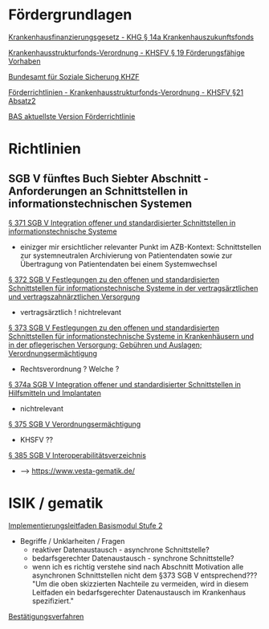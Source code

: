 # Fördergrundlagen
[Krankenhausfinanzierungsgesetz - KHG § 14a Krankenhauszukunftsfonds](https://www.gesetze-im-internet.de/khg/__14a.html)

[Krankenhausstrukturfonds-Verordnung - KHSFV § 19 Förderungsfähige Vorhaben](https://www.gesetze-im-internet.de/khsfv/__19.html)

[Bundesamt für Soziale Sicherung KHZF](https://www.bundesamtsozialesicherung.de/de/themen/krankenhauszukunftsfonds-1/)

[Förderrichtlinien - Krankenhausstrukturfonds-Verordnung - KHSFV §21 Absatz2 ](https://www.gesetze-im-internet.de/khsfv/__21.html)

[BAS aktuellste Version Förderrichtlinie](https://www.bundesamtsozialesicherung.de/de/themen/foerdermittelrichtlinie/)

# Richtlinien

## SGB V fünftes Buch Siebter Abschnitt - Anforderungen an Schnittstellen in informationstechnischen Systemen

[§ 371 SGB V Integration offener und standardisierter Schnittstellen in informationstechnische Systeme](https://www.sozialgesetzbuch-sgb.de/sgbv/371.html)
* einizger mir ersichtlicher relevanter Punkt im AZB-Kontext: Schnittstellen zur systemneutralen Archivierung von Patientendaten sowie zur Übertragung von Patientendaten bei einem Systemwechsel

[§ 372 SGB V Festlegungen zu den offenen und standardisierten Schnittstellen für informationstechnische Systeme in der vertragsärztlichen und vertragszahnärztlichen Versorgung](https://www.sozialgesetzbuch-sgb.de/sgbv/372.html)
* vertragsärztlich ! nichtrelevant

[§ 373 SGB V Festlegungen zu den offenen und standardisierten Schnittstellen für informationstechnische Systeme in Krankenhäusern und in der pflegerischen Versorgung; Gebühren und Auslagen; Verordnungsermächtigung](https://www.sozialgesetzbuch-sgb.de/sgbv/373.html)
* Rechtsverordnung ? Welche ?

[§ 374a SGB V Integration offener und standardisierter Schnittstellen in Hilfsmitteln und Implantaten](https://www.sozialgesetzbuch-sgb.de/sgbv/374a.html)
* nichtrelevant

[§ 375 SGB V Verordnungsermächtigung](https://www.sozialgesetzbuch-sgb.de/sgbv/375.html)
* KHSFV ??

[§ 385 SGB V Interoperabilitätsverzeichnis](https://www.sozialgesetzbuch-sgb.de/sgbv/385.html)
* --> https://www.vesta-gematik.de/

# ISIK / gematik

[Implementierungsleitfaden Basismodul Stufe 2](https://simplifier.net/guide/implementierungsleitfadenisik-basismodul?version=current)
* Begriffe / Unklarheiten / Fragen
  * reaktiver Datenaustausch - asynchrone Schnittstelle?
  * bedarfsgerechter Datenaustausch - synchrone Schnittstelle?
  * wenn ich es richtig verstehe sind nach Abschnitt Motivation alle asynchronen Schnittstellen nicht dem §373 SGB V entsprechend??? "Um die oben skizzierten Nachteile zu vermeiden, wird in diesem Leitfaden ein bedarfsgerechter Datenaustausch im Krankenhaus spezifiziert."

[Bestätigungsverfahren](https://fachportal.gematik.de/hersteller-anbieter/bestaetigungsverfahren-isik)



